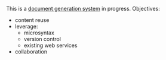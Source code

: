 This is a [document generation system][] in progress.  Objectives:

* content reuse
* leverage:
  * microsyntax
  * version control
  * existing web services
* collaboration

[document generation system]: http://cl.o.se/post/561413499/business-development-with-version-control

